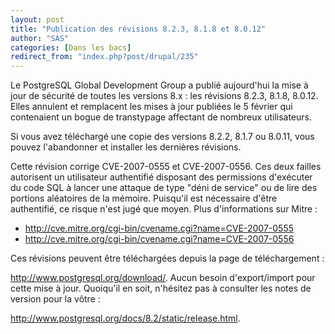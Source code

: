 ```yaml
---
layout: post
title: "Publication des révisions 8.2.3, 8.1.8 et 8.0.12"
author: "SAS"
categories: [Dans les bacs]
redirect_from: "index.php?post/drupal/235"
---
```



<p>Le PostgreSQL Global Development Group a publié aujourd'hui la mise à jour de sécurité de toutes les versions 8.x&nbsp;: les révisions 8.2.3, 8.1.8, 8.0.12. Elles annulent et remplacent les mises à jour publiées le 5 février qui contenaient un bogue de transtypage affectant de nombreux utilisateurs.</p>

<p> Si vous avez téléchargé une copie des versions 8.2.2, 8.1.7 ou 8.0.11, vous pouvez l'abandonner et installer les dernières révisions.</p>

<!--more-->


<p>Cette révision corrige CVE-2007-0555 et CVE-2007-0556. Ces deux failles autorisent un utilisateur authentifié disposant des permissions d'exécuter du code SQL à lancer une attaque de type "déni de service" ou de lire des portions aléatoires de la mémoire. Puisqu'il est nécessaire d'être authentifié, ce risque n'est jugé que moyen. Plus d'informations sur Mitre&nbsp;:</p>

<ul><li><a href="http://cve.mitre.org/cgi-bin/cvename.cgi?name=CVE-2007-0555">http://cve.mitre.org/cgi-bin/cvename.cgi?name=CVE-2007-0555</a> </li>

<li><a href="http://cve.mitre.org/cgi-bin/cvename.cgi?name=CVE-2007-0556">http://cve.mitre.org/cgi-bin/cvename.cgi?name=CVE-2007-0556</a></li>

</ul>

<p>Ces révisions peuvent être téléchargées depuis la page de téléchargement&nbsp;:

<a href="http://www.postgresql.org/download/" target="_blank">http://www.postgresql.org/download/</a>. Aucun besoin d'export/import pour cette mise à jour. Quoiqu'il en soit, n'hésitez pas à consulter les notes de version pour la vôtre&nbsp;:

<a href="http://www.postgresql.org/docs/8.2/static/release.html" target="_blank">http://www.postgresql.org/docs/8.2/static/release.html</a>.</p>